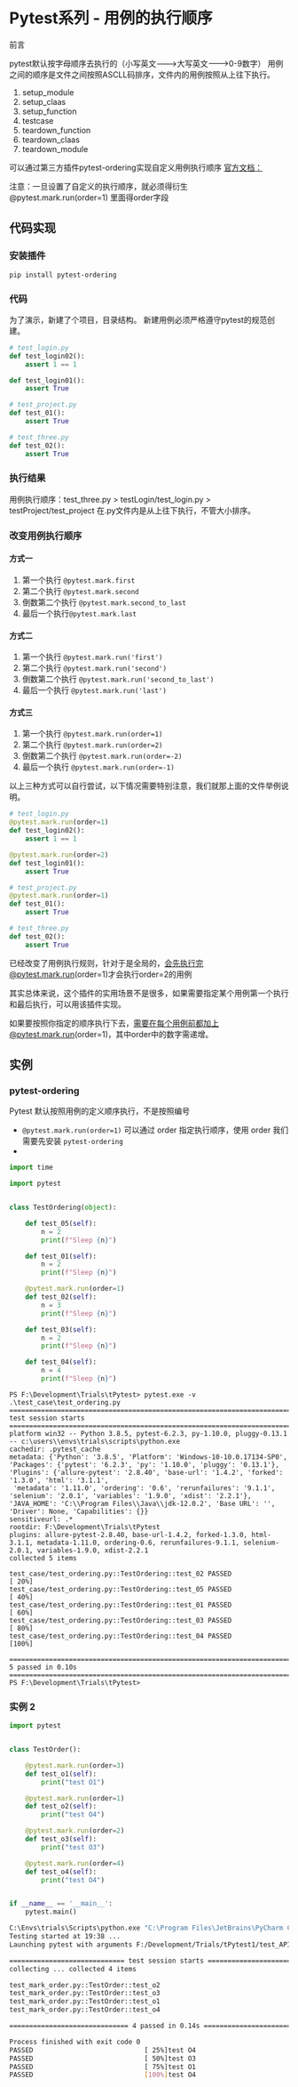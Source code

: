 # Pytest系列 - 用例的执行顺序

前言

pytest默认按字母顺序去执行的（小写英文--->大写英文--->0-9数字）
用例之间的顺序是文件之间按照ASCLL码排序，文件内的用例按照从上往下执行。
1. setup_module
2. setup_claas
3. setup_function
4. testcase
5. teardown_function
6. teardown_claas
7. teardown_module

可以通过第三方插件pytest-ordering实现自定义用例执行顺序
[官方文档：](https://pytest-ordering.readthedocs.io/en/develop/)

注意：一旦设置了自定义的执行顺序，就必须得衍生 @pytest.mark.run(order=1) 里面得order字段



## 代码实现
### 安装插件
```
pip install pytest-ordering
```
### 代码
为了演示，新建了个项目，目录结构。
新建用例必须严格遵守pytest的规范创建。

```py
# test_login.py
def test_login02():
    assert 1 == 1

def test_login01():
    assert True

# test_project.py
def test_01():
    assert True

# test_three.py
def test_02():
    assert True
```



### 执行结果
用例执行顺序：test_three.py > testLogin/test_login.py > testProject/test_project
在.py文件内是从上往下执行，不管大小排序。


### 改变用例执行顺序
#### 方式一

1. 第一个执行 `@pytest.mark.first`
2. 第二个执行 `@pytest.mark.second`
3. 倒数第二个执行 `@pytest.mark.second_to_last`
4. 最后一个执行`@pytest.mark.last`

#### 方式二

1. 第一个执行 `@pytest.mark.run('first')`
2. 第二个执行 `@pytest.mark.run('second')`
3. 倒数第二个执行 `@pytest.mark.run('second_to_last')`
4. 最后一个执行 `@pytest.mark.run('last')`

#### 方式三

1. 第一个执行 `@pytest.mark.run(order=1)`
2. 第二个执行 `@pytest.mark.run(order=2)`
3. 倒数第二个执行 `@pytest.mark.run(order=-2)`
4. 最后一个执行 `@pytest.mark.run(order=-1)`

以上三种方式可以自行尝试，以下情况需要特别注意，我们就那上面的文件举例说明。
```py
# test_login.py
@pytest.mark.run(order=1)
def test_login02():
    assert 1 == 1

@pytest.mark.run(order=2)
def test_login01():
    assert True

# test_project.py
@pytest.mark.run(order=1)
def test_01():
    assert True

# test_three.py
def test_02():
    assert True
```

已经改变了用例执行规则，针对于是全局的，会先执行完@pytest.mark.run(order=1)才会执行order=2的用例

其实总体来说，这个插件的实用场景不是很多，如果需要指定某个用例第一个执行和最后执行，可以用该插件实现。

如果要按照你指定的顺序执行下去，需要在每个用例前都加上@pytest.mark.run(order=1)，其中order中的数字需递增。







## 实例

### pytest-ordering
Pytest 默认按照用例的定义顺序执行，不是按照编号
* `@pytest.mark.run(order=1)` 可以通过 order 指定执行顺序，使用 order 我们需要先安装 `pytest-ordering`
* 

```py
import time

import pytest


class TestOrdering(object):

    def test_05(self):
        n = 2
        print(f"Sleep {n}")

    def test_01(self):
        n = 2
        print(f"Sleep {n}")

    @pytest.mark.run(order=1)
    def test_02(self):
        n = 3
        print(f"Sleep {n}")

    def test_03(self):
        n = 2
        print(f"Sleep {n}")

    def test_04(self):
        n = 4
        print(f"Sleep {n}")
```


```
PS F:\Development\Trials\tPytest> pytest.exe -v .\test_case\test_ordering.py
========================================================================================================== test session starts ===========================================================================================================
platform win32 -- Python 3.8.5, pytest-6.2.3, py-1.10.0, pluggy-0.13.1 -- c:\users\\envs\trials\scripts\python.exe
cachedir: .pytest_cache
metadata: {'Python': '3.8.5', 'Platform': 'Windows-10-10.0.17134-SP0', 'Packages': {'pytest': '6.2.3', 'py': '1.10.0', 'pluggy': '0.13.1'}, 'Plugins': {'allure-pytest': '2.8.40', 'base-url': '1.4.2', 'forked': '1.3.0', 'html': '3.1.1',
 'metadata': '1.11.0', 'ordering': '0.6', 'rerunfailures': '9.1.1', 'selenium': '2.0.1', 'variables': '1.9.0', 'xdist': '2.2.1'}, 'JAVA_HOME': 'C:\\Program Files\\Java\\jdk-12.0.2', 'Base URL': '', 'Driver': None, 'Capabilities': {}}
sensitiveurl: .*
rootdir: F:\Development\Trials\tPytest
plugins: allure-pytest-2.8.40, base-url-1.4.2, forked-1.3.0, html-3.1.1, metadata-1.11.0, ordering-0.6, rerunfailures-9.1.1, selenium-2.0.1, variables-1.9.0, xdist-2.2.1
collected 5 items                                                                                                                                                                                                                         

test_case/test_ordering.py::TestOrdering::test_02 PASSED                                                                                                                                                                            [ 20%]
test_case/test_ordering.py::TestOrdering::test_05 PASSED                                                                                                                                                                            [ 40%]
test_case/test_ordering.py::TestOrdering::test_01 PASSED                                                                                                                                                                            [ 60%]
test_case/test_ordering.py::TestOrdering::test_03 PASSED                                                                                                                                                                            [ 80%]
test_case/test_ordering.py::TestOrdering::test_04 PASSED                                                                                                                                                                            [100%]

=========================================================================================================== 5 passed in 0.10s ============================================================================================================
PS F:\Development\Trials\tPytest>
```



### 实例 2

```py
import pytest


class TestOrder():

    @pytest.mark.run(order=3)
    def test_o1(self):
        print("test O1")

    @pytest.mark.run(order=1)
    def test_o2(self):
        print("test O4")

    @pytest.mark.run(order=2)
    def test_o3(self):
        print("test O3")

    @pytest.mark.run(order=4)
    def test_o4(self):
        print("test O4")


if __name__ == '__main__':
    pytest.main()

```


```sh
C:\Envs\trials\Scripts\python.exe "C:\Program Files\JetBrains\PyCharm Community Edition 2020.2\plugins\python-ce\helpers\pycharm\_jb_pytest_runner.py" --path F:/Development/Trials/tPytest1/test_APIs/test_mark_order.py
Testing started at 19:38 ...
Launching pytest with arguments F:/Development/Trials/tPytest1/test_APIs/test_mark_order.py --no-header --no-summary -q in F:\Development\Trials\tPytest1\test_APIs

============================= test session starts =============================
collecting ... collected 4 items

test_mark_order.py::TestOrder::test_o2 
test_mark_order.py::TestOrder::test_o3 
test_mark_order.py::TestOrder::test_o1 
test_mark_order.py::TestOrder::test_o4 

============================== 4 passed in 0.14s ==============================

Process finished with exit code 0
PASSED                            [ 25%]test O4
PASSED                            [ 50%]test O3
PASSED                            [ 75%]test O1
PASSED                            [100%]test O4

```


